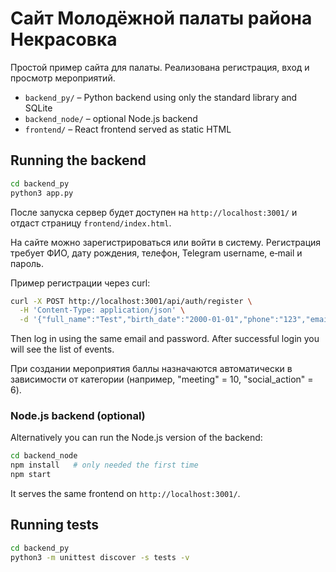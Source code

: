 # Сайт Молодёжной палаты района Некрасовка

Простой пример сайта для палаты. Реализована регистрация, вход и просмотр мероприятий.

* `backend_py/` – Python backend using only the standard library and SQLite
* `backend_node/` – optional Node.js backend
* `frontend/` – React frontend served as static HTML

## Running the backend

```bash
cd backend_py
python3 app.py
```

После запуска сервер будет доступен на `http://localhost:3001/` и отдаст страницу `frontend/index.html`.

На сайте можно зарегистрироваться или войти в систему. Регистрация требует ФИО, дату рождения, телефон, Telegram username, e‑mail и пароль.

Пример регистрации через curl:

```bash
curl -X POST http://localhost:3001/api/auth/register \
  -H 'Content-Type: application/json' \
  -d '{"full_name":"Test","birth_date":"2000-01-01","phone":"123","email":"test@example.com","password":"pass"}'
```

Then log in using the same email and password. After successful login you will see the list of events.

При создании мероприятия баллы назначаются автоматически в зависимости от категории (например, "meeting" = 10, "social_action" = 6).

### Node.js backend (optional)

Alternatively you can run the Node.js version of the backend:

```bash
cd backend_node
npm install   # only needed the first time
npm start
```

It serves the same frontend on `http://localhost:3001/`.

## Running tests

```bash
cd backend_py
python3 -m unittest discover -s tests -v
```
